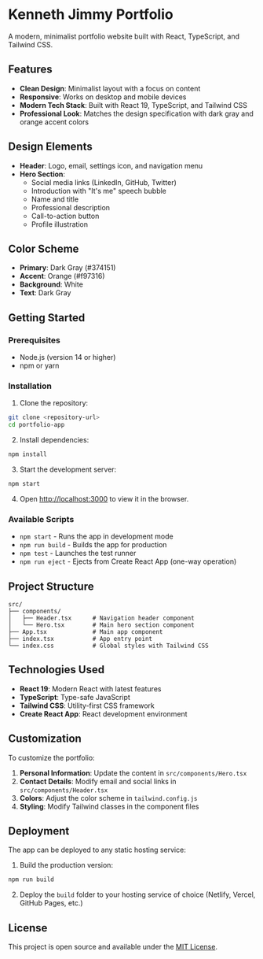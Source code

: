 # Kenneth Jimmy Portfolio

A modern, minimalist portfolio website built with React, TypeScript, and Tailwind CSS.

## Features

- **Clean Design**: Minimalist layout with a focus on content
- **Responsive**: Works on desktop and mobile devices
- **Modern Tech Stack**: Built with React 19, TypeScript, and Tailwind CSS
- **Professional Look**: Matches the design specification with dark gray and orange accent colors

## Design Elements

- **Header**: Logo, email, settings icon, and navigation menu
- **Hero Section**: 
  - Social media links (LinkedIn, GitHub, Twitter)
  - Introduction with "It's me" speech bubble
  - Name and title
  - Professional description
  - Call-to-action button
  - Profile illustration

## Color Scheme

- **Primary**: Dark Gray (#374151)
- **Accent**: Orange (#f97316)
- **Background**: White
- **Text**: Dark Gray

## Getting Started

### Prerequisites

- Node.js (version 14 or higher)
- npm or yarn

### Installation

1. Clone the repository:
```bash
git clone <repository-url>
cd portfolio-app
```

2. Install dependencies:
```bash
npm install
```

3. Start the development server:
```bash
npm start
```

4. Open [http://localhost:3000](http://localhost:3000) to view it in the browser.

### Available Scripts

- `npm start` - Runs the app in development mode
- `npm run build` - Builds the app for production
- `npm test` - Launches the test runner
- `npm run eject` - Ejects from Create React App (one-way operation)

## Project Structure

```
src/
├── components/
│   ├── Header.tsx      # Navigation header component
│   └── Hero.tsx        # Main hero section component
├── App.tsx             # Main app component
├── index.tsx           # App entry point
└── index.css           # Global styles with Tailwind CSS
```

## Technologies Used

- **React 19**: Modern React with latest features
- **TypeScript**: Type-safe JavaScript
- **Tailwind CSS**: Utility-first CSS framework
- **Create React App**: React development environment

## Customization

To customize the portfolio:

1. **Personal Information**: Update the content in `src/components/Hero.tsx`
2. **Contact Details**: Modify email and social links in `src/components/Header.tsx`
3. **Colors**: Adjust the color scheme in `tailwind.config.js`
4. **Styling**: Modify Tailwind classes in the component files

## Deployment

The app can be deployed to any static hosting service:

1. Build the production version:
```bash
npm run build
```

2. Deploy the `build` folder to your hosting service of choice (Netlify, Vercel, GitHub Pages, etc.)

## License

This project is open source and available under the [MIT License](LICENSE).
